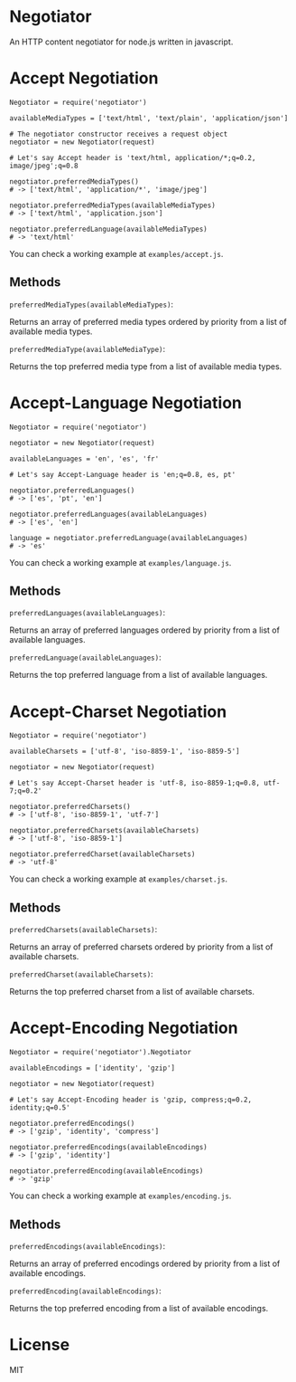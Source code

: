 # Negotiator

An HTTP content negotiator for node.js written in javascript.

# Accept Negotiation

    Negotiator = require('negotiator')

    availableMediaTypes = ['text/html', 'text/plain', 'application/json']

    # The negotiator constructor receives a request object
    negotiator = new Negotiator(request)

    # Let's say Accept header is 'text/html, application/*;q=0.2, image/jpeg';q=0.8

    negotiator.preferredMediaTypes()
    # -> ['text/html', 'application/*', 'image/jpeg']

    negotiator.preferredMediaTypes(availableMediaTypes)
    # -> ['text/html', 'application.json']

    negotiator.preferredLanguage(availableMediaTypes)
    # -> 'text/html'

You can check a working example at `examples/accept.js`.

## Methods

`preferredMediaTypes(availableMediaTypes)`:

Returns an array of preferred media types ordered by priority from a list of available media types.

`preferredMediaType(availableMediaType)`:

Returns the top preferred media type from a list of available media types.

# Accept-Language Negotiation

    Negotiator = require('negotiator')

    negotiator = new Negotiator(request)

    availableLanguages = 'en', 'es', 'fr'

    # Let's say Accept-Language header is 'en;q=0.8, es, pt'

    negotiator.preferredLanguages()
    # -> ['es', 'pt', 'en']

    negotiator.preferredLanguages(availableLanguages)
    # -> ['es', 'en']

    language = negotiator.preferredLanguage(availableLanguages)
    # -> 'es'

You can check a working example at `examples/language.js`.

## Methods

`preferredLanguages(availableLanguages)`:

Returns an array of preferred languages ordered by priority from a list of available languages.

`preferredLanguage(availableLanguages)`:

Returns the top preferred language from a list of available languages.

# Accept-Charset Negotiation

    Negotiator = require('negotiator')

    availableCharsets = ['utf-8', 'iso-8859-1', 'iso-8859-5']

    negotiator = new Negotiator(request)

    # Let's say Accept-Charset header is 'utf-8, iso-8859-1;q=0.8, utf-7;q=0.2'

    negotiator.preferredCharsets()
    # -> ['utf-8', 'iso-8859-1', 'utf-7']

    negotiator.preferredCharsets(availableCharsets)
    # -> ['utf-8', 'iso-8859-1']

    negotiator.preferredCharset(availableCharsets)
    # -> 'utf-8'

You can check a working example at `examples/charset.js`.

## Methods

`preferredCharsets(availableCharsets)`:

Returns an array of preferred charsets ordered by priority from a list of available charsets.

`preferredCharset(availableCharsets)`:

Returns the top preferred charset from a list of available charsets.

# Accept-Encoding Negotiation

    Negotiator = require('negotiator').Negotiator

    availableEncodings = ['identity', 'gzip']

    negotiator = new Negotiator(request)

    # Let's say Accept-Encoding header is 'gzip, compress;q=0.2, identity;q=0.5'

    negotiator.preferredEncodings()
    # -> ['gzip', 'identity', 'compress']

    negotiator.preferredEncodings(availableEncodings)
    # -> ['gzip', 'identity']

    negotiator.preferredEncoding(availableEncodings)
    # -> 'gzip'

You can check a working example at `examples/encoding.js`.

## Methods

`preferredEncodings(availableEncodings)`:

Returns an array of preferred encodings ordered by priority from a list of available encodings.

`preferredEncoding(availableEncodings)`:

Returns the top preferred encoding from a list of available encodings.

# License

MIT
